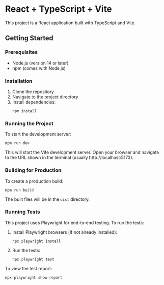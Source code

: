# React + TypeScript + Vite

This project is a React application built with TypeScript and Vite.

## Getting Started

### Prerequisites

- Node.js (version 14 or later)
- npm (comes with Node.js)

### Installation

1. Clone the repository
2. Navigate to the project directory
3. Install dependencies:
   ```
   npm install
   ```

### Running the Project

To start the development server:

```
npm run dev
```

This will start the Vite development server. Open your browser and navigate to the URL shown in the terminal (usually http://localhost:5173).

### Building for Production

To create a production build:

```
npm run build
```

The built files will be in the `dist` directory.

### Running Tests

This project uses Playwright for end-to-end testing. To run the tests:

1. Install Playwright browsers (if not already installed):
   ```
   npx playwright install
   ```

2. Run the tests:
   ```
   npx playwright test
   ```

To view the test report:

```
npx playwright show-report
```
